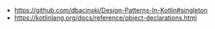 
 * https://github.com/dbacinski/Design-Patterns-In-Kotlin#singleton
 * https://kotlinlang.org/docs/reference/object-declarations.html